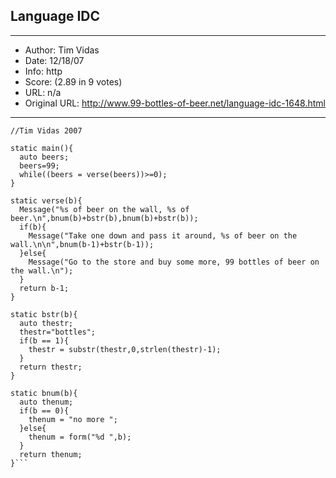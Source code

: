 
## Language IDC ##
---
- Author: Tim Vidas
- Date: 12/18/07
- Info: http
- Score:  (2.89 in 9 votes)
- URL: n/a
- Original URL: http://www.99-bottles-of-beer.net/language-idc-1648.html
---

```//IDC (IDA Pro) version of 99 bottles of beer on the wall
//Tim Vidas 2007

static main(){
  auto beers;
  beers=99;
  while((beers = verse(beers))>=0);
}

static verse(b){
  Message("%s of beer on the wall, %s of beer.\n",bnum(b)+bstr(b),bnum(b)+bstr(b));
  if(b){
    Message("Take one down and pass it around, %s of beer on the wall.\n\n",bnum(b-1)+bstr(b-1));
  }else{
    Message("Go to the store and buy some more, 99 bottles of beer on the wall.\n");
  }
  return b-1;
}

static bstr(b){
  auto thestr;
  thestr="bottles";
  if(b == 1){
    thestr = substr(thestr,0,strlen(thestr)-1);
  }
  return thestr;
}

static bnum(b){
  auto thenum;
  if(b == 0){
    thenum = "no more ";
  }else{
    thenum = form("%d ",b);
  }
  return thenum;  
}```